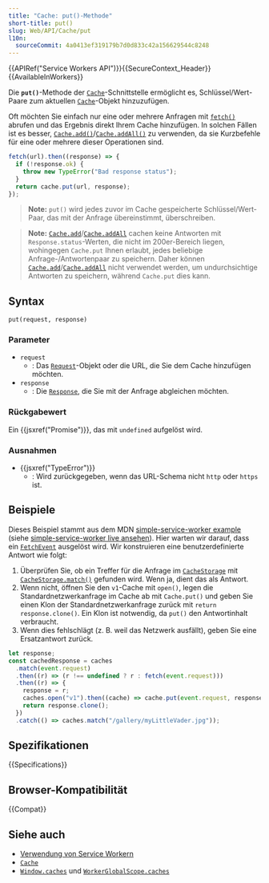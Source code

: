 ```yaml
---
title: "Cache: put()-Methode"
short-title: put()
slug: Web/API/Cache/put
l10n:
  sourceCommit: 4a0413ef319179b7d0d833c42a156629544c8248
---
```


{{APIRef("Service Workers API")}}{{SecureContext_Header}}{{AvailableInWorkers}}

Die **`put()`**-Methode der
[`Cache`](/de/docs/Web/API/Cache)-Schnittstelle ermöglicht es, Schlüssel/Wert-Paare zum aktuellen
[`Cache`](/de/docs/Web/API/Cache)-Objekt hinzuzufügen.

Oft möchten Sie einfach nur eine oder mehrere Anfragen mit [`fetch()`](/de/docs/Web/API/Window/fetch)
abrufen und das Ergebnis direkt Ihrem Cache hinzufügen. In solchen Fällen ist es besser,
[`Cache.add()`](/de/docs/Web/API/Cache/add)/[`Cache.addAll()`](/de/docs/Web/API/Cache/addAll) zu verwenden, da sie Kurzbefehle für eine oder mehrere dieser Operationen sind.

```js
fetch(url).then((response) => {
  if (!response.ok) {
    throw new TypeError("Bad response status");
  }
  return cache.put(url, response);
});
```

> **Note:** `put()` wird jedes zuvor im Cache gespeicherte Schlüssel/Wert-Paar, das mit der Anfrage übereinstimmt, überschreiben.

> **Note:** [`Cache.add`](/de/docs/Web/API/Cache/add)/[`Cache.addAll`](/de/docs/Web/API/Cache/addAll) cachen keine Antworten mit `Response.status`-Werten, die nicht im 200er-Bereich liegen, wohingegen `Cache.put` Ihnen erlaubt, jedes beliebige Anfrage-/Antwortenpaar zu speichern. Daher können [`Cache.add`](/de/docs/Web/API/Cache/add)/[`Cache.addAll`](/de/docs/Web/API/Cache/addAll) nicht verwendet werden, um undurchsichtige Antworten zu speichern, während `Cache.put` dies kann.

## Syntax

```js-nolint
put(request, response)
```

### Parameter

- `request`
  - : Das [`Request`](/de/docs/Web/API/Request)-Objekt oder die URL, die Sie dem Cache hinzufügen möchten.
- `response`
  - : Die [`Response`](/de/docs/Web/API/Response), die Sie mit der Anfrage abgleichen möchten.

### Rückgabewert

Ein {{jsxref("Promise")}}, das mit `undefined` aufgelöst wird.

### Ausnahmen

- {{jsxref("TypeError")}}
  - : Wird zurückgegeben, wenn das URL-Schema nicht `http` oder `https` ist.

## Beispiele

Dieses Beispiel stammt aus dem MDN [simple-service-worker example](https://github.com/mdn/dom-examples/tree/main/service-worker/simple-service-worker) (siehe [simple-service-worker live ansehen](https://bncb2v.csb.app/)).
Hier warten wir darauf, dass ein [`FetchEvent`](/de/docs/Web/API/FetchEvent) ausgelöst wird. Wir konstruieren eine benutzerdefinierte Antwort wie folgt:

1. Überprüfen Sie, ob ein Treffer für die Anfrage im [`CacheStorage`](/de/docs/Web/API/CacheStorage)
   mit [`CacheStorage.match()`](/de/docs/Web/API/CacheStorage/match) gefunden wird. Wenn ja, dient das als Antwort.
2. Wenn nicht, öffnen Sie den `v1`-Cache mit `open()`, legen die Standardnetzwerkanfrage im Cache ab mit `Cache.put()` und geben Sie einen
   Klon der Standardnetzwerkanfrage zurück mit `return response.clone()`. Ein Klon ist notwendig, da `put()` den Antwortinhalt verbraucht.
3. Wenn dies fehlschlägt (z. B. weil das Netzwerk ausfällt), geben Sie eine Ersatzantwort zurück.

```js
let response;
const cachedResponse = caches
  .match(event.request)
  .then((r) => (r !== undefined ? r : fetch(event.request)))
  .then((r) => {
    response = r;
    caches.open("v1").then((cache) => cache.put(event.request, response));
    return response.clone();
  })
  .catch(() => caches.match("/gallery/myLittleVader.jpg"));
```

## Spezifikationen

{{Specifications}}

## Browser-Kompatibilität

{{Compat}}

## Siehe auch

- [Verwendung von Service Workern](/de/docs/Web/API/Service_Worker_API/Using_Service_Workers)
- [`Cache`](/de/docs/Web/API/Cache)
- [`Window.caches`](/de/docs/Web/API/Window/caches) und [`WorkerGlobalScope.caches`](/de/docs/Web/API/WorkerGlobalScope/caches)
